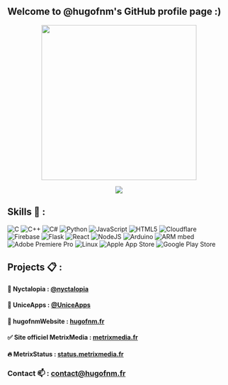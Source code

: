 ## Welcome to @hugofnm's GitHub profile page :)

<p align="center"> 
    <img width=350px src="https://github-readme-streak-stats.herokuapp.com/?user=hugofnm&theme=burnt-neon">
</p>

<p align="center"> 
    <img src="https://komarev.com/ghpvc/?username=hugofnm&style=flat-square">
</p>

## Skills 🔧 :
![C](https://img.shields.io/badge/C-00599C?style=for-the-badge&logo=c&logoColor=white)
![C++](https://img.shields.io/badge/C%2B%2B-00599C?style=for-the-badge&logo=c%2B%2B&logoColor=white)
![C#](https://img.shields.io/badge/C%23-239120?style=for-the-badge&logo=c-sharp&logoColor=white) 
![Python](https://img.shields.io/badge/Python-14354C?style=for-the-badge&logo=python&logoColor=white) 
![JavaScript](https://img.shields.io/badge/JavaScript-F7DF1E?style=for-the-badge&logo=javascript&logoColor=black) 
![HTML5](https://img.shields.io/badge/HTML5-E34F26?style=for-the-badge&logo=html5&logoColor=white) 
![Cloudflare](https://img.shields.io/badge/Cloudflare-F38020?style=for-the-badge&logo=Cloudflare&logoColor=white) 
![Firebase](https://img.shields.io/badge/-Firebase-FFCA28?style=for-the-badge&logo=Firebase&logoColor=black) 
![Flask](https://img.shields.io/badge/Flask-000000?style=for-the-badge&logo=flask&logoColor=white) 
![React](https://img.shields.io/badge/React-20232A?style=for-the-badge&logo=react&logoColor=61DAFB) 
![NodeJS](https://img.shields.io/badge/node.js-6DA55F?style=for-the-badge&logo=node.js&logoColor=white) 
![Arduino](https://img.shields.io/badge/Arduino-00979D?style=for-the-badge&logo=Arduino&logoColor=white) 
![ARM mbed](https://img.shields.io/badge/mbed%20OS-0091BD?style=for-the-badge&logo=ARM&logoColor=white)
![Adobe Premiere Pro](https://img.shields.io/badge/Adobe%20Premiere%20Pro-9999FF?style=for-the-badge&logo=Adobe%20Premiere%20Pro&logoColor=white) 
![Linux](https://img.shields.io/badge/Linux-FCC624?style=for-the-badge&logo=linux&logoColor=black)
![Apple App Store](https://img.shields.io/badge/App_Store-0D96F6?style=for-the-badge&logo=app-store&logoColor=white)
![Google Play Store](https://img.shields.io/badge/Google_Play-414141?style=for-the-badge&logo=google-play&logoColor=white)

## Projects 📋 :

#### 🌌 Nyctalopia : <a href="https://github.com/nyctalopia">@nyctalopia</a>
#### 📱 UniceApps : <a href="https://github.com/uniceapps">@UniceApps</a>

#### 🥴 hugofnmWebsite : <a href="https://hugofnm.fr">hugofnm.fr</a>
#### ✅ Site officiel MetrixMedia : <a href="https://metrixmedia.fr">metrixmedia.fr</a>
#### 🔥 MetrixStatus : <a href="https://status.metrixmedia.fr/">status.metrixmedia.fr</a>

### Contact 📫 : contact@hugofnm.fr
